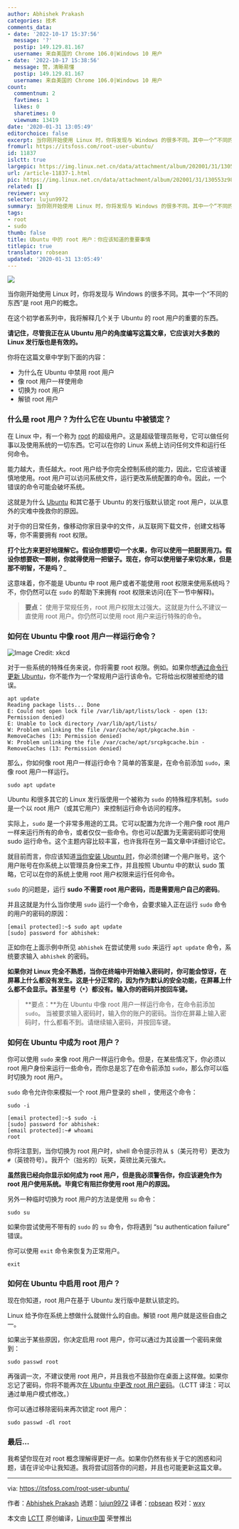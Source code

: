 ```yaml
---
author: Abhishek Prakash
categories: 技术
comments_data:
- date: '2022-10-17 15:37:56'
  message: '?'
  postip: 149.129.81.167
  username: 来自美国的 Chrome 106.0|Windows 10 用户
- date: '2022-10-17 15:38:56'
  message: 赞，清晰易懂
  postip: 149.129.81.167
  username: 来自美国的 Chrome 106.0|Windows 10 用户
count:
  commentnum: 2
  favtimes: 1
  likes: 0
  sharetimes: 0
  viewnum: 13419
date: '2020-01-31 13:05:49'
editorchoice: false
excerpt: 当你刚开始使用 Linux 时，你将发现与 Windows 的很多不同。其中一个“不同的东西”是 root 用户的概念。
fromurl: https://itsfoss.com/root-user-ubuntu/
id: 11837
islctt: true
largepic: https://img.linux.net.cn/data/attachment/album/202001/31/130553z983vaxq1kxsvyys.png
url: /article-11837-1.html
pic: https://img.linux.net.cn/data/attachment/album/202001/31/130553z983vaxq1kxsvyys.png.thumb.jpg
related: []
reviewer: wxy
selector: lujun9972
summary: 当你刚开始使用 Linux 时，你将发现与 Windows 的很多不同。其中一个“不同的东西”是 root 用户的概念。
tags:
- root
- sudo
thumb: false
title: Ubuntu 中的 root 用户：你应该知道的重要事情
titlepic: true
translator: robsean
updated: '2020-01-31 13:05:49'
---
```


![](/data/attachment/album/202001/31/130553z983vaxq1kxsvyys.png)


当你刚开始使用 Linux 时，你将发现与 Windows 的很多不同。其中一个“不同的东西”是 root 用户的概念。


在这个初学者系列中，我将解释几个关于 Ubuntu 的 root 用户的重要的东西。


**请记住，尽管我正在从 Ubuntu 用户的角度编写这篇文章，它应该对大多数的 Linux 发行版也是有效的。**


你将在这篇文章中学到下面的内容：


* 为什么在 Ubuntu 中禁用 root 用户
* 像 root 用户一样使用命
* 切换为 root 用户
* 解锁 root 用户


### 什么是 root 用户？为什么它在 Ubuntu 中被锁定？


在 Linux 中，有一个称为 [root](http://www.linfo.org/root.html) 的超级用户。这是超级管理员账号，它可以做任何事以及使用系统的一切东西。它可以在你的 Linux 系统上访问任何文件和运行任何命令。


能力越大，责任越大。root 用户给予你完全控制系统的能力，因此，它应该被谨慎地使用。root 用户可以访问系统文件，运行更改系统配置的命令。因此，一个错误的命令可能会破坏系统。


这就是为什么 [Ubuntu](https://ubuntu.com/) 和其它基于 Ubuntu 的发行版默认锁定 root 用户，以从意外的灾难中挽救你的原因。


对于你的日常任务，像移动你家目录中的文件，从互联网下载文件，创建文档等等，你不需要拥有 root 权限。


**打个比方来更好地理解它。假设你想要切一个水果，你可以使用一把厨房用刀。假设你想要砍一颗树，你就得使用一把锯子。现在，你可以使用锯子来切水果，但是那不明智，不是吗？**\_


这意味着，你不能是 Ubuntu 中 root 用户或者不能使用 root 权限来使用系统吗？不，你仍然可以在 `sudo` 的帮助下来拥有 root 权限来访问(在下一节中解释)。



> 
> **要点：** 使用于常规任务，root 用户权限太过强大。这就是为什么不建议一直使用 root 用户。你仍然可以使用 root 用户来运行特殊的命令。
> 
> 
> 


### 如何在 Ubuntu 中像 root 用户一样运行命令？


![Image Credit: xkcd](/data/attachment/album/202001/31/130556o2g16akkamce6ez8.png)


对于一些系统的特殊任务来说，你将需要 root 权限。例如。如果你想[通过命令行更新 Ubuntu](https://itsfoss.com/update-ubuntu/)，你不能作为一个常规用户运行该命令。它将给出权限被拒绝的错误。



```
apt update
Reading package lists... Done
E: Could not open lock file /var/lib/apt/lists/lock - open (13: Permission denied)
E: Unable to lock directory /var/lib/apt/lists/
W: Problem unlinking the file /var/cache/apt/pkgcache.bin - RemoveCaches (13: Permission denied)
W: Problem unlinking the file /var/cache/apt/srcpkgcache.bin - RemoveCaches (13: Permission denied)
```

那么，你如何像 root 用户一样运行命令？简单的答案是，在命令前添加 `sudo`，来像 root 用户一样运行。



```
sudo apt update
```

Ubuntu 和很多其它的 Linux 发行版使用一个被称为 `sudo` 的特殊程序机制。`sudo` 是一个以 root 用户（或其它用户）来控制运行命令访问的程序。


实际上，`sudo` 是一个非常多用途的工具。它可以配置为允许一个用户像 root 用户一样来运行所有的命令，或者仅仅一些命令。你也可以配置为无需密码即可使用 sudo 运行命令。这个主题内容比较丰富，也许我将在另一篇文章中详细讨论它。


就目前而言，你应该知道[当你安装 Ubuntu 时](https://itsfoss.com/install-ubuntu/)，你必须创建一个用户账号。这个用户账号在你系统上以管理员身份来工作，并且按照 Ubuntu 中的默认 sudo 策略，它可以在你的系统上使用 root 用户权限来运行任何命令。


`sudo` 的问题是，运行 **sudo 不需要 root 用户密码，而是需要用户自己的密码**。


并且这就是为什么当你使用 `sudo` 运行一个命令，会要求输入正在运行 `sudo` 命令的用户的密码的原因：



```
[email protected]:~$ sudo apt update
[sudo] password for abhishek:
```

正如你在上面示例中所见 `abhishek` 在尝试使用 `sudo` 来运行 `apt update` 命令，系统要求输入 `abhishek` 的密码。


**如果你对 Linux 完全不熟悉，当你在终端中开始输入密码时，你可能会惊讶，在屏幕上什么都没有发生。这是十分正常的，因为作为默认的安全功能，在屏幕上什么都不会显示。甚至星号（`*`）都没有。输入你的密码并按回车键。**



> 
> **要点：**为在 Ubuntu 中像 root 用户一样运行命令，在命令前添加 `sudo`。 当被要求输入密码时，输入你的账户的密码。当你在屏幕上输入密码时，什么都看不到。请继续输入密码，并按回车键。
> 
> 
> 


### 如何在 Ubuntu 中成为 root 用户？


你可以使用 `sudo` 来像 root 用户一样运行命令。但是，在某些情况下，你必须以 root 用户身份来运行一些命令，而你总是忘了在命令前添加 `sudo`，那么你可以临时切换为 root 用户。


`sudo` 命令允许你来模拟一个 root 用户登录的 shell ，使用这个命令：



```
sudo -i
```


```
[email protected]:~$ sudo -i
[sudo] password for abhishek:
[email protected]:~# whoami
root

```

你将注意到，当你切换为 root 用户时，shell 命令提示符从 `$`（美元符号）更改为 `#`（英镑符号）。我开个（拙劣的）玩笑，英镑比美元强大。


**虽然我已经向你显示如何成为 root 用户，但是我必须警告你，你应该避免作为 root 用户使用系统。毕竟它有阻拦你使用 root 用户的原因。**


另外一种临时切换为 root 用户的方法是使用 `su` 命令：



```
sudo su
```

如果你尝试使用不带有的 `sudo` 的 `su` 命令，你将遇到 “su authentication failure” 错误。


你可以使用 `exit` 命令来恢复为正常用户。



```
exit
```

### 如何在 Ubuntu 中启用 root 用户？


现在你知道，root 用户在基于 Ubuntu 发行版中是默认锁定的。


Linux 给予你在系统上想做什么就做什么的自由。解锁 root 用户就是这些自由之一。


如果出于某些原因，你决定启用 root 用户，你可以通过为其设置一个密码来做到：



```
sudo passwd root
```

再强调一次，不建议使用 root 用户，并且我也不鼓励你在桌面上这样做。如果你忘记了密码，你将不能再次[在 Ubuntu 中更改 root 用户密码](https://itsfoss.com/how-to-hack-ubuntu-password/)。（LCTT 译注：可以通过单用户模式修改。）


你可以通过移除密码来再次锁定 root 用户：



```
sudo passwd -dl root
```

### 最后…


我希望你现在对 root 概念理解得更好一点。如果你仍然有些关于它的困惑和问题，请在评论中让我知道。我将尝试回答你的问题，并且也可能更新这篇文章。




---


via: <https://itsfoss.com/root-user-ubuntu/>


作者：[Abhishek Prakash](https://itsfoss.com/author/abhishek/) 选题：[lujun9972](https://github.com/lujun9972) 译者：[robsean](https://github.com/robsean) 校对：[wxy](https://github.com/wxy)


本文由 [LCTT](https://github.com/LCTT/TranslateProject) 原创编译，[Linux中国](https://linux.cn/) 荣誉推出